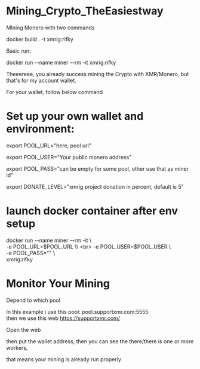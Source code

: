 # Mining_Crypto_TheEasiestway
MIning Monero with two commands

docker build . -t xmrig:rifky

Basic run:

<tr>  docker run --name miner --rm -it xmrig:rifky </tr>

Theeereee, you already success mining the Crypto with XMR/Monero,
but that's for my account wallet.

For your wallet, follow below command

# Set up your own wallet and environment:

export POOL_URL="here, pool url"

export POOL_USER="Your public monero address"

export POOL_PASS="can be empty for some pool, other use that as miner id"

export DONATE_LEVEL="xmrig project donation in percent, default is 5"

# launch docker container after env setup
docker run --name miner --rm -it \\ <br>
-e POOL_URL=$POOL_URL \\ <br>
-e POOL_USER=$POOL_USER \\ <br>
-e POOL_PASS="" \\ <br>
xmrig:rifky

# Monitor Your Mining

Depend to which pool

In this example i use this pool: pool.supportxmr.com:5555 <br>
then we use this web  https://supportxmr.com/

Open the web

then put the wallet address, then you can see the  there/there is one or more workers, 

that means your mining is already run properly

